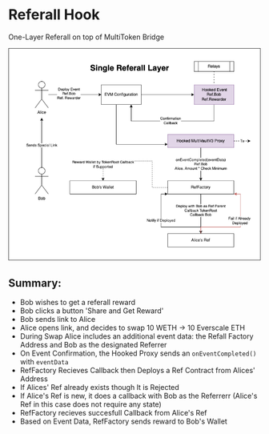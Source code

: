 # Referall Hook
One-Layer Referall on top of MultiToken Bridge 

![RefChart](RefChart.drawio.png)

##  Summary:

* Bob wishes to get a referall reward
* Bob clicks a button 'Share and Get Reward'
* Bob sends link to Alice
* Alice opens link, and decides to swap 10 WETH -> 10 Everscale ETH
* During Swap Alice includes an additional event data: the Refall Factory Address and Bob as the designated Referrer
* On Event Confirmation, the Hooked Proxy sends an `onEventCompleted()` with `eventData`
* RefFactory Recieves Callback then Deploys a Ref Contract from Alices' Address 
* If Alices' Ref already exists though It is Rejected
* If Alice's Ref is new, it does a callback with Bob as the Referrerr (Alice's Ref in this case does not require any state)
* RefFactory recieves succesfull Callback from Alice's Ref
* Based on Event Data, RefFactory sends reward to Bob's Wallet


